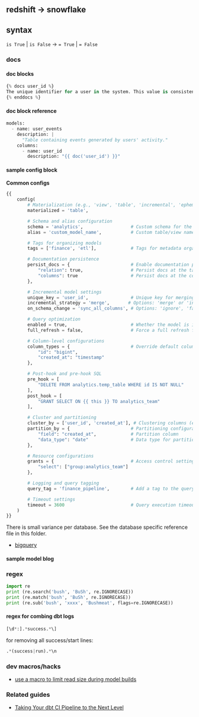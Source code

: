 ## redshift -> snowflake
## syntax
`is True` | `is False` -> `= True` | `= False`

### docs
#### doc blocks

```python
{% docs user_id %}
The unique identifier for a user in the system. This value is consistent across all events and tables, providing a reliable way to join and analyze user data.
{% enddocs %}
```
#### doc block reference 
```python
models:
  - name: user_events
    description: |
      "Table containing events generated by users' activity."
    columns:
      - name: user_id
        description: "{{ doc('user_id') }}"
```

#### sample config block
**Common configs**
```python
{{ 
    config(
        # Materialization (e.g., 'view', 'table', 'incremental', 'ephemeral')
        materialized = 'table', 

        # Schema and alias configuration
        schema = 'analytics',                  # Custom schema for the model
        alias = 'custom_model_name',           # Custom table/view name in the database

        # Tags for organizing models
        tags = ['finance', 'etl'],             # Tags for metadata organization and filtering

        # Documentation persistence
        persist_docs = {                       # Enable documentation persistence for metadata
            "relation": true,                  # Persist docs at the table level
            "columns": true                    # Persist docs at the column level
        },

        # Incremental model settings
        unique_key = 'user_id',                # Unique key for merging rows in incremental models
        incremental_strategy = 'merge',       # Options: 'merge' or 'insert_overwrite'
        on_schema_change = 'sync_all_columns', # Options: 'ignore', 'fail', or 'sync_all_columns'

        # Query optimization
        enabled = true,                        # Whether the model is included in dbt runs
        full_refresh = false,                  # Force a full refresh for incremental models

        # Column-level configurations
        column_types = {                       # Override default column types
            "id": "bigint",
            "created_at": "timestamp"
        },

        # Post-hook and pre-hook SQL
        pre_hook = [
            "DELETE FROM analytics.temp_table WHERE id IS NOT NULL"
        ],
        post_hook = [
            "GRANT SELECT ON {{ this }} TO analytics_team"
        ],

        # Cluster and partitioning
        cluster_by = ['user_id', 'created_at'], # Clustering columns (e.g., for BigQuery, Snowflake)
        partition_by = {                       # Partitioning configurations
            "field": "created_at",             # Partition column
            "data_type": "date"                # Data type for partitioning (e.g., DATE, TIMESTAMP)
        },

        # Resource configurations
        grants = {                             # Access control settings
            "select": ["group:analytics_team"]
        },

        # Logging and query tagging
        query_tag = 'finance_pipeline',        # Add a tag to the query for tracking

        # Timeout settings
        timeout = 3600                         # Query execution timeout in seconds
    ) 
}}
```

There is small variance per database. See the database specific reference file in this folder.
- [bigquery](bigquery.md)
#### sample model blog

### regex
```python
import re
print (re.search('bush', 'BuSh', re.IGNORECASE))
print (re.match('bush', 'BuSh', re.IGNORECASE))
print (re.sub('bush', 'xxxx', 'Bushmeat', flags=re.IGNORECASE))
```
#### regex for combing dbt logs
```python
[\d*:].*success.*\]
```
for removing all success/start lines:
```python
.*(success|run).*\n
```
### dev macros/hacks
- [use a macro to limit read size during model builds][2]

### Related guides
- [Taking Your dbt CI Pipeline to the Next Level][1]

[1]: https://www.datafold.com/blog/taking-your-dbt-ci-pipeline-to-the-next-level
[2]: https://github.com/dbt-labs/docs.getdbt.com/discussions/1334
